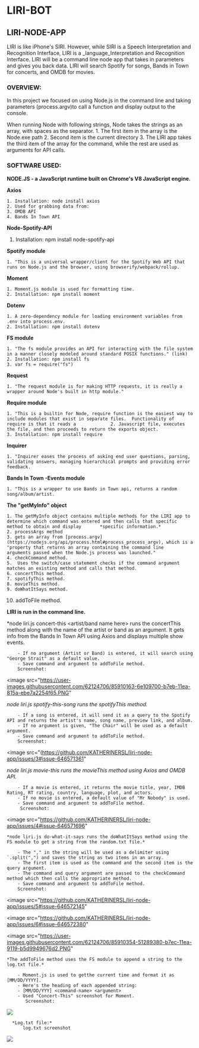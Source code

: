 # LIRI-BOT

## LIRI-NODE-APP

LIRI is like iPhone's SIRI.  However, while SIRI is a Speech Interpretation and Recognition Interface, LIRI is a _language_Interpretation and Recognition Interface.  LIRI will be a command line node app that takes in parameters and gives you back data.  LIRI will search Spotify for songs, Bands in Town for concerts, and OMDB for movies.

### OVERVIEW: 

In this project we focused on using Node.js in the command line and taking parameters (process.argv)to call a function and display output to the console.

When running Node with following strings, Node takes the strings as an array, with spaces as the separator.
    1. The first item in the array is the Node.exe path
    2. Second item is the current directory
    3. The LIRI app takes the third item of the array for the command, while the rest are used as arguments for API calls.

### SOFTWARE USED:

**NODE.JS - a JavaScript runtime built on Chrome's V8 JavaScript engine.** 

**Axios** 

    1. Installation: node install axios
    2. Used for grabbing data from:
    3. OMDB API
    4. Bands In Town API
    
**Node-Spotify-API** 

   1. Installation: npm install node-spotify-api
    
**Spotify module**

    1. "This is a universal wrapper/client for the Spotify Web API that runs on Node.js and the browser, using browserify/webpack/rollup.

**Moment**

    1. Moment.js module is used for formatting time.
    2. Installation: npm install moment

**Dotenv**

    1. A zero-dependency module for loading environment variables from .env into process.env.
    2. Installation: npm install dotenv

**FS module**

    1. "The fs module provides an API for interacting with the file system in a manner closely modeled around standard POSIX functions." (link)
    2. Installation: npm install fs
    3. var fs = require("fs")

**Request**

    1. "The request module is for making HTTP requests, it is really a wrapper around Node's built in http module."
    
**Require module**

    1. "This is a builtin for Node, require function is the easiest way to include modules that exist in separate files.  Functionality of require is that it reads a             2. Javascript file, executes the file, and then proceeds to return the exports object.
    3. Installation: npm install require

**Inquirer**

    1. "Inquirer eases the process of asking end user questions, parsing, validating answers, managing hierarchical prompts and providing error feedback.

**Bands In Town -Events module**

    1. "This is a wrapper to use Bands in Town api, returns a random song/album/artist.

**The "getMyInfo" object**

    1. The getMyInfo object contains multiple methods for the LIRI app to determine which command was entered and then calls that specific method to obtain and display       *specific information.*
    2. processArgs method
    3. gets an array from [process.argv](https://nodejs.org/api/process.html#process_process_argv), which is a "property that returns an array containing the command line           arguments passed when the Node.js process was launched."
    4. checkCommand method.
    5.  Uses the switch/case statement checks if the command argument matches an existing method and calls that method.
    6. concertThis method.
    7. spotifyThis method.
    8. movieThis method.
    9. doWhatItSays method.
   10. addToFile method.

**LIRI is run in the command line.**

   *node liri.js concert-this <artist/band name here> runs the concertThis method along with the name of the artist or band as an argument. It gets info from the Bands In Town API using Axios and displays multiple show events.

        - If no argument (Artist or Band) is entered, it will search using "George Strait" as a default value.
        - Save command and argument to addToFile method.
        Screenshot:
  <image src="https://user-images.githubusercontent.com/62124706/85910163-6e109700-b7eb-11ea-815a-ebe7a2254f65.PNG"
  
  *node liri.js spotify-this-song <song name here> runs the spotifyThis method.*
        
        - If a song is entered, it will send it as a query to the Spotify API and returns the artist's name, song name, preview link, and album.
        - If no argument is given, "The Chair" will be used as a default argument.
        - Save command and argument to addToFile method.
        Screenshot:
        
 <image src="(https://github.com/KATHERINERSL/liri-node-app/issues/3#issue-646571361"

   *node liri.js movie-this <movie name here> runs the movieThis method using Axios and OMDB API.*
    
        - If a movie is entered, it returns the movie title, year, IMDB Rating, RT rating, country, language, plot, and actors.
        - If no movie is entered, a default value of "Mr Nobody" is used.
        - Save command and argument to addToFile method.
         Screenshot:

   <image src="https://github.com/KATHERINERSL/liri-node-app/issues/4#issue-646571696"
        
        

    *node liri.js do-what-it-says runs the doWhatItSays method using the FS module to get a string from the random.txt file.*

        - The "," in the string will be used as a delimiter using `.split(",") and saves the string as two items in an array.
        - The first item is used as the command and the second item is the query argument.
        - The command and query argument are passed to the checkCommand method which then calls the appropriate method.
        - Save command and argument to addToFile method.
        Screenshot:

   <image src="https://github.com/KATHERINERSL/liri-node-app/issues/5#issue-646572145"
         
   <image src="https://github.com/KATHERINERSL/liri-node-app/issues/6#issue-646572380"
          
   <image src="https://user-images.githubusercontent.com/62124706/85910354-51289380-b7ec-11ea-9119-b5d9949676d2.PNG"
         
         
    *The addToFile method uses the FS module to append a string to the log.txt file.*

        - Moment.js is used to getthe current time and format it as [MM/DD/YYYY].
        - Here's the heading of each appended string:
        - [MM/DD/YYY] <command-name> <argument>
        - Used "Concert-This" screenshot for Moment.
           Screenshot:
        
   <image src="https://user-images.githubusercontent.com/62124706/85910847-225fec80-b7ef-11ea-8ab4-a120bb8baac0.PNG" />

      *Log.txt file:*
          log.txt screenshot
          
   <image src="https://user-images.githubusercontent.com/62124706/85910401-8d5bf400-b7ec-11ea-8047-79d86d4a0507.PNG" />

